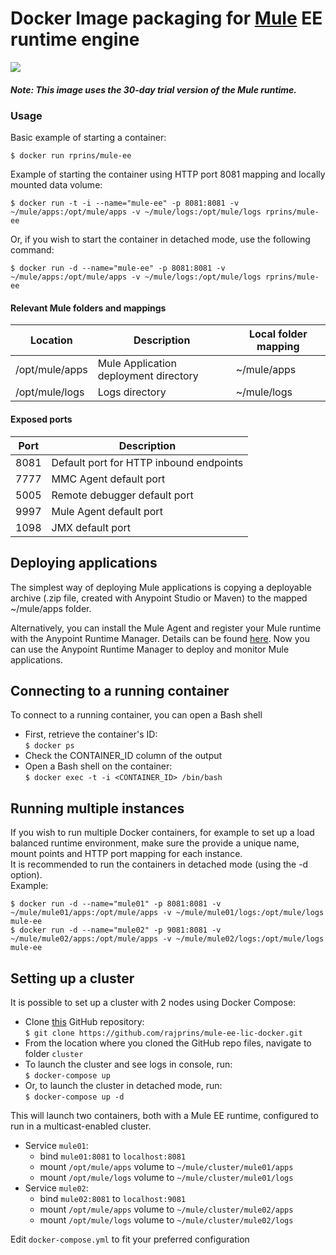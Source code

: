 
# Docker Image packaging for [Mule](https://www.mulesoft.com/platform/mule)  EE runtime engine

[![](https://images.microbadger.com/badges/image/rprins/mule-ee.svg)](https://microbadger.com/images/rprins/mule-ee "Get your own image badge on microbadger.com")

##### Note: This image uses the 30-day trial version of the Mule runtime.


### Usage
Basic example of starting a container:
```
$ docker run rprins/mule-ee
```

Example of starting the container using HTTP port 8081 mapping and locally mounted data volume:  
```
$ docker run -t -i --name="mule-ee" -p 8081:8081 -v ~/mule/apps:/opt/mule/apps -v ~/mule/logs:/opt/mule/logs rprins/mule-ee
```

Or, if you wish to start the container in detached mode, use the following command:   
```
$ docker run -d --name="mule-ee" -p 8081:8081 -v ~/mule/apps:/opt/mule/apps -v ~/mule/logs:/opt/mule/logs rprins/mule-ee
```


#### Relevant Mule folders and mappings
| Location          | Description                            | Local folder mapping |
|------------------ |----------------------------------------|----------------------|
|/opt/mule/apps     | Mule Application deployment directory  | ~/mule/apps          |
|/opt/mule/logs     | Logs directory                         | ~/mule/logs          |


#### Exposed ports
| Port | Description                                                    |
|----- |----------------------------------------------------------------|
| 8081 | Default port for HTTP inbound endpoints                        |
| 7777 | MMC Agent default port                                         |
| 5005 | Remote debugger default port                                   |
| 9997 | Mule Agent default port                                        |
| 1098 | JMX default port                                               |


## Deploying applications
The simplest way of deploying Mule applications is copying a deployable archive (.zip file, created with Anypoint Studio or Maven) to the mapped ~/mule/apps folder.

Alternatively, you can install the Mule Agent and register your Mule runtime with the Anypoint Runtime Manager. Details can be found [here](https://docs.mulesoft.com/runtime-manager/managing-servers#add-a-server). Now you can use the Anypoint Runtime Manager to deploy and monitor Mule applications.


## Connecting to a running container
To connect to a running container, you can open a Bash shell
* First, retrieve the container's ID:  
`$ docker ps`
* Check the CONTAINER_ID column of the output
* Open a Bash shell on the container:  
`$ docker exec -t -i <CONTAINER_ID> /bin/bash`



## Running multiple instances
If you wish to run multiple Docker containers, for example to set up a load balanced runtime environment, make sure the provide a unique name, mount points and HTTP port mapping for each instance.  
It is recommended to run the containers in detached mode (using the -d option).  
Example:

```
$ docker run -d --name="mule01" -p 8081:8081 -v ~/mule/mule01/apps:/opt/mule/apps -v ~/mule/mule01/logs:/opt/mule/logs mule-ee
$ docker run -d --name="mule02" -p 9081:8081 -v ~/mule/mule02/apps:/opt/mule/apps -v ~/mule/mule02/logs:/opt/mule/logs mule-ee
```


## Setting up a cluster
It is possible to set up a cluster with 2 nodes using Docker Compose:
* Clone [this](https://github.com/rajprins/mule-ee-docker) GitHub repository:  
`$ git clone https://github.com/rajprins/mule-ee-lic-docker.git`
* From the location where you cloned the GitHub repo files, navigate to folder `cluster`
* To launch the cluster and see logs in console, run:  
`$ docker-compose up`
* Or, to launch the cluster in detached mode, run:  
`$ docker-compose up -d`


This will launch two containers, both with a Mule EE runtime, configured to run in a multicast-enabled cluster.
* Service `mule01`:
  * bind `mule01:8081` to `localhost:8081`
  * mount `/opt/mule/apps` volume to `~/mule/cluster/mule01/apps`
  * mount `/opt/mule/logs` volume to `~/mule/cluster/mule01/logs`
* Service `mule02`:
  * bind `mule02:8081` to `localhost:9081`
  * mount `/opt/mule/apps` volume to `~/mule/cluster/mule02/apps`
  * mount `/opt/mule/logs` volume to `~/mule/cluster/mule02/logs`

Edit `docker-compose.yml` to fit your preferred configuration
